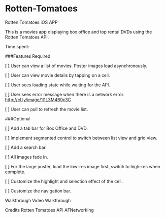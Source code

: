 # Rotten-Tomatoes
Rotten Tomatoes iOS APP

This is a movies app displaying box office and top rental DVDs using the Rotten Tomatoes API.

Time spent: <Number of hours spent>

###Features Required

[ ] User can view a list of movies. Poster images load asynchronously.

[ ] User can view movie details by tapping on a cell.

[ ] User sees loading state while waiting for the API.

[ ] User sees error message when there is a network error: http://cl.ly/image/1l1L3M460c3C

[ ] User can pull to refresh the movie list.

###Optional

[ ] Add a tab bar for Box Office and DVD.

[ ] Implement segmented control to switch between list view and grid view.

[ ] Add a search bar.

[ ] All images fade in.

[ ] For the large poster, load the low-res image first, switch to high-res when complete.

[ ] Customize the highlight and selection effect of the cell.

[ ] Customize the navigation bar.

Walkthrough
Video Walkthrough

Credits
Rotten Tomatoes API
AFNetworking
